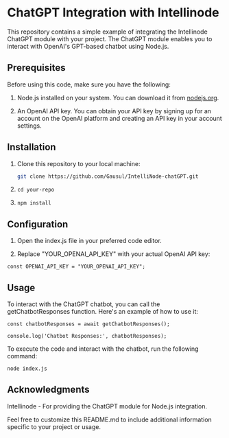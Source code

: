 # ChatGPT Integration with Intellinode

This repository contains a simple example of integrating the Intellinode ChatGPT module with your project. The ChatGPT module enables you to interact with OpenAI's GPT-based chatbot using Node.js.

## Prerequisites

Before using this code, make sure you have the following:

1. Node.js installed on your system. You can download it from [nodejs.org](https://nodejs.org/).

2. An OpenAI API key. You can obtain your API key by signing up for an account on the OpenAI platform and creating an API key in your account settings.

## Installation

1. Clone this repository to your local machine:

   ```bash
   git clone https://github.com/Gausul/IntelliNode-chatGPT.git

2. `cd your-repo`

3. `npm install`

   
## Configuration

1. Open the index.js file in your preferred code editor.

2. Replace "YOUR_OPENAI_API_KEY" with your actual OpenAI API key:

`const OPENAI_API_KEY = "YOUR_OPENAI_API_KEY";`


## Usage

To interact with the ChatGPT chatbot, you can call the getChatbotResponses function. Here's an example of how to use it:

`const chatbotResponses = await getChatbotResponses();`

`console.log('Chatbot Responses:', chatbotResponses);`

To execute the code and interact with the chatbot, run the following command:

`node index.js`


## Acknowledgments

Intellinode - For providing the ChatGPT module for Node.js integration.

Feel free to customize this README.md to include additional information specific to your project or usage.
